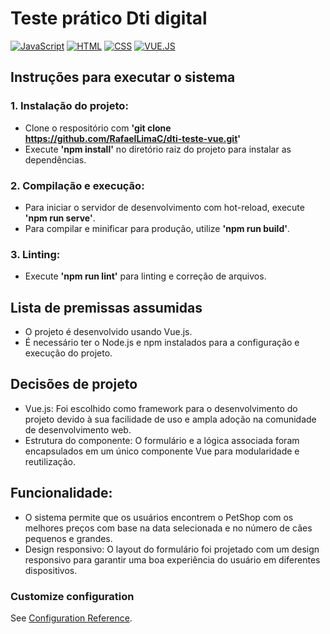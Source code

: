 # Teste prático Dti digital

[![JavaScript](https://img.shields.io/badge/JavaScript-323330?logo=javascript&logoColor=F7DF1E)](https://developer.mozilla.org/pt-BR/docs/Web/JavaScript)
[![HTML](https://img.shields.io/badge/HTML5-E34F26?logo=html5&logoColor=white)](https://developer.mozilla.org/pt-BR/docs/Web/HTML)
[![CSS](https://img.shields.io/badge/CSS-239120?logo=css3&logoColor=white)](https://developer.mozilla.org/pt-BR/docs/Web/CSS)
[![VUE.JS](https://img.shields.io/badge/Vue.js-35495E?logo=vue.js&logoColor=white)](https://vuejs.org/)

## Instruções para executar o sistema

### 1. Instalação do projeto:

- Clone o respositório com **'git clone https://github.com/RafaelLimaC/dti-teste-vue.git'**
- Execute **'npm install'** no diretório raiz do projeto para instalar as dependências.
 
### 2. Compilação e execução:

- Para iniciar o servidor de desenvolvimento com hot-reload, execute **'npm run serve'**.
- Para compilar e minificar para produção, utilize **'npm run build'**.

### 3. Linting:

- Execute **'npm run lint'** para linting e correção de arquivos.

## Lista de premissas assumidas

- O projeto é desenvolvido usando Vue.js.
- É necessário ter o Node.js e npm instalados para a configuração e execução do projeto.

## Decisões de projeto

- Vue.js: Foi escolhido como framework para o desenvolvimento do projeto devido à sua facilidade de uso e ampla adoção na comunidade de desenvolvimento web.
- Estrutura do componente: O formulário e a lógica associada foram encapsulados em um único componente Vue para modularidade e reutilização.

## Funcionalidade: 
- O sistema permite que os usuários encontrem o PetShop com os melhores preços com base na data selecionada e no número de cães pequenos e grandes.
- Design responsivo: O layout do formulário foi projetado com um design responsivo para garantir uma boa experiência do usuário em diferentes dispositivos.

### Customize configuration
See [Configuration Reference](https://cli.vuejs.org/config/).
